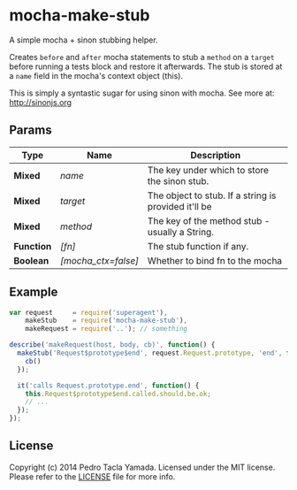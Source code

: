 mocha-make-stub
===============

A simple mocha + sinon stubbing helper.

Creates `before` and `after` mocha statements to stub a `method` on a `target`
before running a tests block and restore it afterwards. The stub is stored at a
`name` field in the mocha's context object (this).

This is simply a syntastic sugar for using sinon with mocha. See more at:
http://sinonjs.org

## Params

| Type         | Name                | Description                                          |
|--------------|---------------------|------------------------------------------------------|
| **Mixed**    | *name*              | The key under which to store the sinon stub.         |
| **Mixed**    | *target*            | The object to stub. If a string is provided it'll be |
| **Mixed**    | *method*            | The key of the method stub - usually a String.       |
| **Function** | *[fn]*              | The stub function if any.                            |
| **Boolean**  | *[mocha_ctx=false]* | Whether to bind fn to the mocha                      |


## Example

```javascript
var request     = require('superagent'),
    makeStub    = require('mocha-make-stub'),
    makeRequest = require('..'); // something

describe('makeRequest(host, body, cb)', function() {
  makeStub('Request$prototype$end', request.Request.prototype, 'end', function(cb) {
    cb()
  });

  it('calls Request.prototype.end', function() {
    this.Request$prototype$end.called.should.be.ok;
    // ...
  });
});
```

## License
Copyright (c) 2014 Pedro Tacla Yamada. Licensed under the MIT license.
Please refer to the [LICENSE](LICENSE) file for more info.
